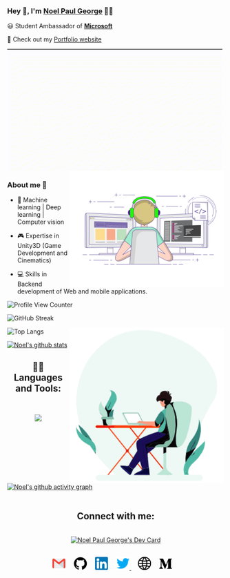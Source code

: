 

### Hey 👋, I'm [Noel Paul George](https://github.com/Noel6161131110) 👨‍💻



:smiley: Student Ambassador of **[Microsoft](https://studentambassadors.microsoft.com/en-US/studentambassadors/profile/5ca52ffc-9b1b-4afd-a5ba-d932e6eda8bf)** 


💫 Check out my [Portfolio website](https://delightful-bay-08b850500.2.azurestaticapps.net/)



 <img align="center" src="https://github.com/Noel6161131110/Noel6161131110/blob/main/assets/noel_paul_anim.gif" width="500"/>



<img align="right" alt="Code gif" src="https://github.com/Noel6161131110/Noel6161131110/blob/main/assets/coding-freak.gif" width="360"/>

### About me :eyes:

- 🎯 Machine learning | Deep learning | Computer vision 

- 🎮 Expertise in Unity3D (Game Development and Cinematics)

- 💻 Skills in Backend development of Web and mobile applications.

![Profile View Counter](https://komarev.com/ghpvc/?username=Noel6161131110)

![GitHub Streak](https://streak-stats.demolab.com/?user=Noel6161131110&theme=github-green-purple)




<!-- ![github activity graph](https://activity-graph.herokuapp.com/graph?username=Noel6161131110&&theme=react-dark) -->

<img align="right" alt="Code gif" src="https://github.com/Noel6161131110/Noel6161131110/blob/main/assets/coding.gif" width="360"/>



![Top Langs](https://github-readme-stats.vercel.app/api/top-langs/?username=Noel6161131110&layout=compact&theme=github_dark)

[![Noel's github stats](https://github-readme-stats.vercel.app/api?username=Noel6161131110&layout=compact&theme=github_dark)](https://github.com/Noel6161131110/github-readme-stats)

<h2 align="center"> 👨‍💻 Languages and Tools:</h2>
<br />

<p align="center">
  <a href="https://skillicons.dev">
    <img src="https://skillicons.dev/icons?i=python,vercel,linux,tensorflow,vscode,html,css,unity,java,azure,postman,javascript,c,git,md,github,bash,cpp,discord,linkedin,firebase,nginx,flask,githubactions,visualstudio,mongodb,mysql,netlify,postgres,powershell,cs,latex,&perline=8" />
  </a>
</p>

<br />

[![Noel's github activity graph](https://github-readme-activity-graph.cyclic.app/graph?username=Noel6161131110&theme=tokyo-night)](https://github.com/Noel6161131110/github-readme-activity-graph)
<br><br>

<h2 align="center">  Connect with me:</h2>
<br/>
<div align="center">
<a href="https://app.daily.dev/noel_paul_george"><img src="https://api.daily.dev/devcards/2a35e3297fe9449398fde5b51437bcdd.png?r=uc4" width="400" alt="Noel Paul George's Dev Card"/></a>
</div>
<br/>

<p align="center">
 <a href="mailto:noel.paul.george.01052003@gmail.com"><img src="https://github.com/Noel6161131110/Noel6161131110/blob/main/assets/gmail.svg" width="30px" alt="mail"></a> &nbsp; &nbsp;
   <a href="https://github.com/Noel6161131110"><img src="https://github.com/Noel6161131110/Noel6161131110/blob/main/assets/github.svg" width="30px" alt="mail"></a> &nbsp; &nbsp;
  <a href="https://www.linkedin.com/in/noel-paul-george-5708ba205"><img src="https://github.com/Noel6161131110/Noel6161131110/blob/main/assets/linkedin.svg" width="30px" alt="LinkedIn"></a> &nbsp; &nbsp;
  <a href="https://twitter.com/NoelGeo62464634"><img src="https://github.com/Noel6161131110/Noel6161131110/blob/main/assets/twitter.svg" width="30px" alt="Twitter">     </a> &nbsp; &nbsp;
    <a href="https://delightful-bay-08b850500.2.azurestaticapps.net"><img src="https://github.com/Noel6161131110/Noel6161131110/blob/main/assets/site.svg" width="30px" alt="site"></a> &nbsp; &nbsp;
  <a href="https://medium.com/@noelpaulgeorge"><img src="https://github.com/Noel6161131110/Noel6161131110/blob/main/assets/medium.svg" width="30px" alt="medium"></a> &nbsp; &nbsp;
</p>
&nbsp; &nbsp;
